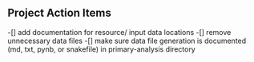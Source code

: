 ## Project Action Items 
<!-- Alteratively use gitlab issues -->
-[] add documentation for resource/ input data locations
-[] remove unnecessary data files
-[] make sure data file generation is documented (md, txt, pynb, or snakefile) in primary-analysis directory
